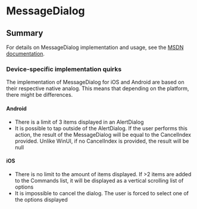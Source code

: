 # MessageDialog

## Summary

For details on MessageDialog implementation and usage, see the [MSDN documentation](https://learn.microsoft.com/uwp/api/windows.ui.popups.messagedialog).

### Device-specific implementation quirks

The implementation of MessageDialog for iOS and Android are based on their respective native analog. This means that depending on the platform, there might be differences.

#### Android

- There is a limit of 3 items displayed in an AlertDialog
- It is possible to tap outside of the AlertDialog. If the user performs this action, the result of the MessageDialog will be equal to the CancelIndex provided. Unlike WinUI, if no CancelIndex is provided, the result will be null

#### iOS

- There is no limit to the amount of items displayed. If >2 items are added to the Commands list, it will be displayed as a vertical scrolling list of options
- It is impossible to cancel the dialog. The user is forced to select one of the options displayed
